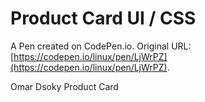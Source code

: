 # Product Card UI / CSS

A Pen created on CodePen.io. Original URL: [https://codepen.io/linux/pen/LjWrPZ](https://codepen.io/linux/pen/LjWrPZ).

Omar Dsoky Product Card
